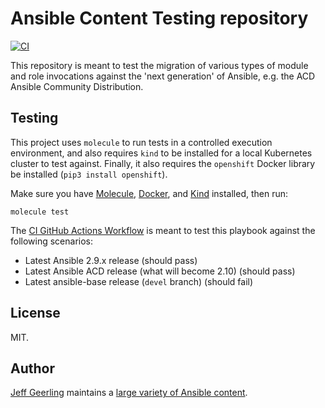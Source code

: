 # Ansible Content Testing repository

[![CI](https://github.com/geerlingguy/ansible-content-testing/workflows/CI/badge.svg?branch=master)](https://github.com/geerlingguy/ansible-content-testing/actions?query=workflow%3ACI)

This repository is meant to test the migration of various types of module and role invocations against the 'next generation' of Ansible, e.g. the ACD Ansible Community Distribution.

## Testing

This project uses `molecule` to run tests in a controlled execution environment, and also requires `kind` to be installed for a local Kubernetes cluster to test against. Finally, it also requires the `openshift` Docker library be installed (`pip3 install openshift`).

Make sure you have [Molecule](https://molecule.readthedocs.io/en/latest/), [Docker](https://docs.docker.com/get-docker/), and [Kind](https://kind.sigs.k8s.io) installed, then run:

    molecule test

The [CI GitHub Actions Workflow](https://github.com/geerlingguy/ansible-content-testing/actions?query=workflow%3ACI) is meant to test this playbook against the following scenarios:

  - Latest Ansible 2.9.x release (should pass)
  - Latest Ansible ACD release (what will become 2.10) (should pass)
  - Latest ansible-base release (`devel` branch) (should fail)

## License

MIT.

## Author

[Jeff Geerling](https://www.jeffgeerling.com) maintains a [large variety of Ansible content](https://ansible.jeffgeerling.com).
